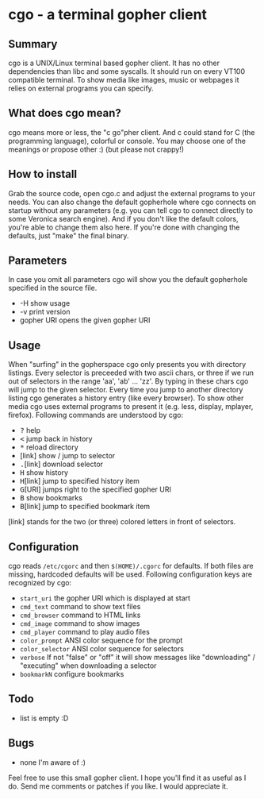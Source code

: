 cgo - a terminal gopher client
==============================

Summary
-------

cgo is a UNIX/Linux terminal based gopher client. It has no other
dependencies than libc and some syscalls. It should run on every
VT100 compatible terminal. To show media like images, music or
webpages it relies on external programs you can specify.


What does cgo mean?
-------------------

cgo means more or less, the "c go"pher client. And c could
stand for C (the programming language), colorful or console.
You may choose one of the meanings or propose other :)
(but please not crappy!)


How to install
--------------

Grab the source code, open cgo.c and adjust the external programs
to your needs. You can also change the default gopherhole where
cgo connects on startup without any parameters (e.g. you can
tell cgo to connect directly to some Veronica search engine).
And if you don't like the default colors, you're able to change
them also here.
If you're done with changing the defaults, just "make" the
final binary.


Parameters
----------

In case you omit all parameters cgo will show you the default
gopherhole specified in the source file.

 * -H               show usage
 * -v               print version
 * gopher URI       opens the given gopher URI


Usage
-----

 When "surfing" in the gopherspace cgo only presents you
 with directory listings. Every selector is preceeded with two
 ascii chars, or three if we run out of selectors in the
 range 'aa', 'ab' ... 'zz'. By typing in these chars cgo will
 jump to the given selector. Every time you jump to another
 directory listing cgo generates a history entry (like every
 browser). To show other media cgo uses external programs
 to present it (e.g. less, display, mplayer, firefox).
 Following commands are understood by cgo:

  * <kbd>?</kbd>           help
  * <kbd><</kbd>           jump back in history
  * <kbd>*</kbd>           reload directory
  * [link]      show / jump to selector
  * <kbd>.</kbd>[link]     download selector
  * <kbd>H</kbd>           show history
  * <kbd>H</kbd>[link]     jump to specified history item
  * <kbd>G</kbd>[URI]      jumps right to the specified gopher URI
  * <kbd>B</kbd>           show bookmarks
  * <kbd>B</kbd>[link]     jump to specified bookmark item

[link] stands for the two (or three) colored letters in front of selectors.

Configuration
-------------

 cgo reads `/etc/cgorc` and then `$(HOME)/.cgorc` for defaults. If both
 files are missing, hardcoded defaults will be used. Following configuration
 keys are recognized by cgo:

 * `start_uri`        the gopher URI which is displayed at start
 * `cmd_text`         command to show text files
 * `cmd_browser`      command to HTML links
 * `cmd_image`        command to show images
 * `cmd_player`       command to play audio files
 * `color_prompt`     ANSI color sequence for the prompt
 * `color_selector`   ANSI color sequence for selectors
 * `verbose`          If not "false" or "off" it will show messages like "downloading" / "executing" when downloading a selector
 * `bookmarkN`        configure bookmarks

Todo
----

 * list is empty :D


Bugs
----

 * none I'm aware of :)


Feel free to use this small gopher client. I hope you'll
find it as useful as I do. Send me comments or patches if you
like. I would appreciate it.
